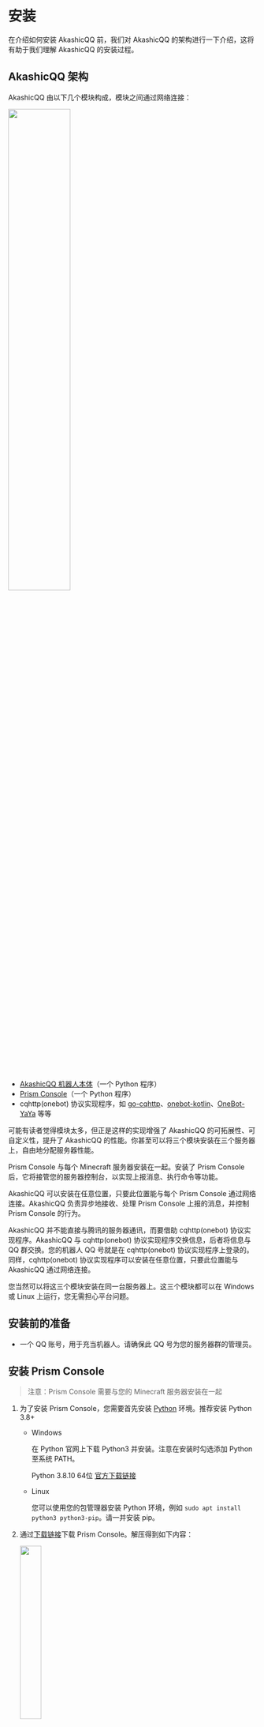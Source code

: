 # 安装

在介绍如何安装 AkashicQQ 前，我们对 AkashicQQ 的架构进行一下介绍，这将有助于我们理解 AkashicQQ 的安装过程。

## AkashicQQ 架构

AkashicQQ 由以下几个模块构成，模块之间通过网络连接：

<img src="_media/structure.png" width="50%">

+ [AkashicQQ 机器人本体](https://github.com/Mythologyli/AkashicQQ)（一个 Python 程序）
+ [Prism Console](https://github.com/Mythologyli/Prism)（一个 Python 程序）
+ cqhttp(onebot) 协议实现程序，如 [go-cqhttp](https://github.com/Mrs4s/go-cqhttp)、[onebot-kotlin](https://github.com/yyuueexxiinngg/onebot-kotlin)、[OneBot-YaYa](https://github.com/Yiwen-Chan/OneBot-YaYa) 等等

可能有读者觉得模块太多，但正是这样的实现增强了 AkashicQQ 的可拓展性、可自定义性，提升了 AkashicQQ 的性能。你甚至可以将三个模块安装在三个服务器上，自由地分配服务器性能。

Prism Console 与每个 Minecraft 服务器安装在一起。安装了 Prism Console 后，它将接管您的服务器控制台，以实现上报消息、执行命令等功能。

AkashicQQ 可以安装在任意位置，只要此位置能与每个 Prism Console 通过网络连接。AkashicQQ 负责异步地接收、处理 Prism Console 上报的消息，并控制 Prism Console 的行为。

AkashicQQ 并不能直接与腾讯的服务器通讯，而要借助 cqhttp(onebot) 协议实现程序。AkashicQQ 与 cqhttp(onebot) 协议实现程序交换信息，后者将信息与 QQ 群交换。您的机器人 QQ 号就是在 cqhttp(onebot) 协议实现程序上登录的。同样，cqhttp(onebot) 协议实现程序可以安装在任意位置，只要此位置能与 AkashicQQ 通过网络连接。

您当然可以将这三个模块安装在同一台服务器上。这三个模块都可以在 Windows 或 Linux 上运行，您无需担心平台问题。

## 安装前的准备

+ 一个 QQ 账号，用于充当机器人。请确保此 QQ 号为您的服务器群的管理员。

## 安装 Prism Console

> 注意：Prism Console 需要与您的 Minecraft 服务器安装在一起

1. 为了安装 Prism Console，您需要首先安装 [Python](https://www.python.org/) 环境。推荐安装 Python 3.8+

    + Windows

        在 Python 官网上下载 Python3 并安装。注意在安装时勾选添加 Python 至系统 PATH。

        Python 3.8.10 64位 [官方下载链接](https://www.python.org/ftp/python/3.8.10/python-3.8.10-amd64.exe)

    + Linux

        您可以使用您的包管理器安装 Python 环境，例如 `sudo apt install python3 python3-pip`。请一并安装 pip。

2. 通过[下载链接](http://fumacrom.com/2R4be)下载 Prism Console。解压得到如下内容：

    <img src="_media/prism-folder.png" width="30%">

1. 将 prism 文件夹、prism.py、prism_config.json、requirements.txt 文件复制到服务器根目录下。

2. 编辑 prism_config.json。

    > 注意：请使用 UTF-8 编码打开和保存 JSON 文件。

        {
            "level": "DEBUG",
            "shell": {
                "start_cmd": "./start.sh",
                "stop_cmd": "stop",
                "read_encoding": "utf-8",
                "write_encoding": "utf-8"
            },
            "api": {
                "address": "127.0.0.1",
                "port": 8520,
                "tag": "主服"
            },
            "webhook": {
                "url": "http://127.0.0.1:8080/",
                "tag": "主服",
                "event": {
                    "ServerStart": true,
                    "ServerStop": true,
                    "PlayerJoin": true,
                    "PlayerQuit": true,
                    "PlayerChat": true,
                    "PlayerAdvancement": true
                }
            }
        }

    + `level`：调试等级，可为 DEBUG 或 INFO。建议保持 DEBUG，方便安装期间定位问题。

    + `shell`：命令行相关配置。

        + `start_cmd`：服务器启动命令。可以是 `java -jar server.jar` 之类的命令，也可以是 start.bat ./start.sh 之类的脚本。
        + `stop_cmd`：服务器关闭命令。一般无需更改。
        + `read_encoding`：读命令行时采用的编码。一般在中文版 Windows 上填写 gbk，Linux 上填写 utf-8。
        + `write_encoding`：写命令行时采用的编码。一般在中文版 Windows 上，Spigot 系服务器填写 gbk，Forge 系服务器填写 utf-8。Linux 上填写 utf-8。

            > 注意：当出现游戏内消息乱码、控制台输入输出乱码时，请尝试更改以上两个配置项。

    + `api`：API 相关配置。

        + `address`：API 绑定的 IP 地址。如果 Prism Console 和 AkashicQQ 安装在一起可以填写 127.0.0.1。
            
            > 注意：当 `address` 项设置为 0.0.0.0 时，API 可能暴露在公网上，请通过配置防火墙的方式确保安全。
        
        + `port`：API 绑定的端口。
        + `tag`：服务器的 tag。请填写唯一、可读的名称（如“主服”），每个 Prism Console 的 tag 不能相同。

    + `webhook`：Webhook 相关配置。

        + `url`：服务器事件上报地址，即 http://{AkashicQQ 的 IP}:{AkashicQQ 的端口}。
        + `tag`：与上面的 `tag` 保持一致。
        + `event`：哪些事件会被上报。无需更改。

3. 将服务器根目录在终端中打开。在命令行输入 `pip3 install -r requirements.txt` 安装依赖。

    > 提示：[如何将当前文件夹在终端打开？](https://jingyan.baidu.com/article/1974b289c2e6f6f4b0f77466.html)
    
    > 提示：pip3 连接缓慢？[为 pip3 更换软件源](https://www.cnblogs.com/chenlizhi/p/13742163.html)

4. 命令行输入 `python3 prism.py`(Linux) 或 `python prism.py`(Windows) 运行 Prism Console。不出意外，您的服务器将正常启动。

    > 提示：看不见服务器启动的输出？检查服务器启动命令。

    > 提示：AkashicQQ 官方交流群：433142833

5. 如果您有其它服务器，请重复此过程，为每个服务器配置 Prism Console。

## 安装 cqhttp(onebot) 协议实现程序

推荐安装 [go-cqhttp](https://docs.go-cqhttp.org/)。您也可以选用其它的 cqhttp(onebot) 协议实现程序。

请配置为反向 Websocket 通信方式，并在配置文件中填写机器人的 QQ 号、密码。

在 ws-reverse 配置项中，请将 universal 地址设置为 ws://{AkashicQQ 的 IP}:{AkashicQQ 的端口}/cqhttp/ws，例如：ws://127.0.0.1:4399/cqhttp/ws。

> 提示：安装遇到困难？请阅读 go-cqhttp 的[文档](https://docs.go-cqhttp.org/)，也可在 AkashicQQ 官方交流群（官方交流群：433142833）下载懒人包。

## 安装 AkashicQQ 本体

1. 完成以上准备后，我们可以开始 AkashicQQ 本体的安装了。您同样需要安装 Python 环境。如果您安装 AkashicQQ 的服务器与 Prism Console 相同，则不用再次安装。否则，您可能需要重复一遍安装 Python 环境的过程。

2. 通过[下载链接](http://fumacrom.com/2R4sN)下载 AkashicQQ。解压得到如下内容：

    <img src="_media/akashic-folder.png" width="30%">

3. 同样，将此目录在终端中打开。在命令行输入 `pip3 install -r requirements.txt` 安装依赖。

4. 请先查阅[配置文件](config)部分完成配置。

5. 在终端使用 `nb run` 运行 AkashicQQ。